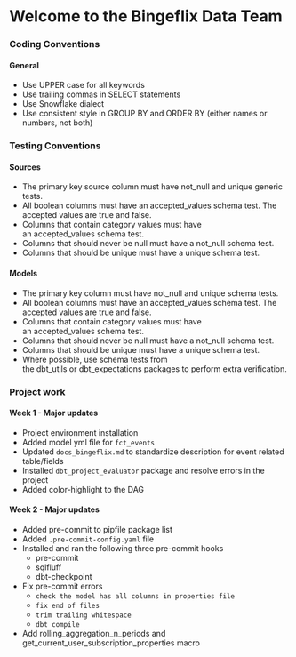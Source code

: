 # Welcome to the Bingeflix Data Team

### Coding Conventions
#### General
- Use UPPER case for all keywords
- Use trailing commas in SELECT statements
- Use Snowflake dialect
- Use consistent style in GROUP BY and ORDER BY (either names or numbers, not both)


### Testing Conventions
#### Sources
- The primary key source column must have not_null and unique generic tests.
- All boolean columns must have an accepted_values schema test. The accepted values are true and false.
- Columns that contain category values must have an accepted_values schema test.
- Columns that should never be null must have a not_null schema test.
- Columns that should be unique must have a unique schema test.

#### Models
- The primary key column must have not_null and unique schema tests.
- All boolean columns must have an accepted_values schema test. The accepted values are true and false.
- Columns that contain category values must have an accepted_values schema test.
- Columns that should never be null must have a not_null schema test.
- Columns that should be unique must have a unique schema test.
- Where possible, use schema tests from the dbt_utils or dbt_expectations packages to perform extra verification.

### Project work
#### Week 1 - Major updates
- Project environment installation
- Added model yml file for `fct_events`
- Updated `docs_bingeflix.md` to standardize description for event related table/fields
- Installed `dbt_project_evaluator` package and resolve errors in the project
- Added color-highlight to the DAG

#### Week 2 - Major updates
- Added pre-commit to pipfile package list
- Added `.pre-commit-config.yaml` file
- Installed and ran the following three pre-commit hooks
  - pre-commit
  - sqlfluff
  - dbt-checkpoint
- Fix pre-commit errors
  - `check the model has all columns in properties file`
  - `fix end of files`
  - `trim trailing whitespace`
  - `dbt compile`
- Add rolling_aggregation_n_periods and get_current_user_subscription_properties macro
